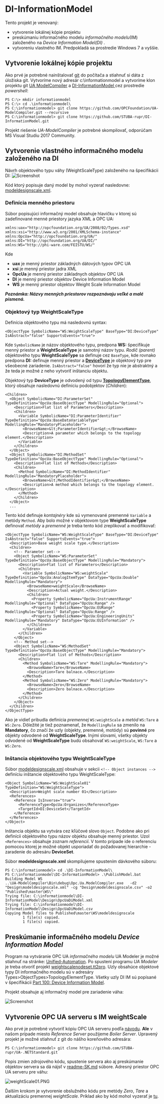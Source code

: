 # DI-InformationModel
Tento projekt je venovaný:
- vytvorenie lokálnej kópie projektu 
- preskúmaniu informačného modelu  _informačného modelu_(IM) založeného na _Device Information Model(DI)_ .
- vytvoreniu vlastného IM.
Predpokladá sa prostredie Windows 7 a vyššie.

## Vytvorenie lokálnej kópie projektu 
Ako prvé je potrebné nainštalovať [git](https://www.develves.net/blogs/asd/articles/using-git-with-powershell-on-windows-10/) do počítača a stiahnuť si dáta z úložiska git. 
Vytvoríme nový adresár c:\informationmodel a vytvoríme klon projektu git [UA ModelCompiler](https://github.com/OPCFoundation/UA-ModelCompiler.git) a [DI-InformationModel
](https://github.com/STUBA-rupr/DI-InformationModel.git) cez prostredie _powershell_:
```
PS C:\> mkdir informationmodel
PS C:\> cd .\informationmodel\
PS C:\informationmodel> git clone https://github.com/OPCFoundation/UA-ModelCompiler.git --recursive
PS C:\informationmodel> git clone https://github.com/STUBA-rupr/DI-InformationModel.git
```
Projekt riešenie _UA-ModelCompiler_ je potrebné skompilovať, odporúčam MS Visual Studiu 2017 Community.

## Vytvorenie vlastného informačného modelu založeného na DI
Návrh objektového typu váhy (WeightScaleType) založeného na špecifikácii DI: 
![Screenshot](weightScaleIM.png)

Kód ktorý popisuje daný model by mohol vyzerať nasledovne: [modeldesignscale.xml](Published/master/WS/modeldesignscale.xml).

### Definícia menného priestoru
Súbor popisujúci informačný model obsahuje hlavičku v ktorej sú zadefinované menné priestory jazyka XML a OPC UA:
```
xmlns:uax="http://opcfoundation.org/UA/2008/02/Types.xsd"
xmlns:xsi="http://www.w3.org/2001/XMLSchema-instance"
xmlns:OpcUa="http://opcfoundation.org/UA/"
xmlns:DI="http://opcfoundation.org/UA/DI/"
xmlns:WS="http://phi-ware.com/FEISTU/WS/"
```
Kde
- **uax** je menný priestor základných dátových typov OPC UA
- **xsi** je menný priestor jadra XML
- **OpcUa** je menný priestor základnych objektov OPC UA
- **DI** je menný priestor objektov Device Information Model
- **WS** je menný priestor objektov Weight Scale Information Model

**_Poznámka: Názvy menných priestorov rozpoznávaju veľké a malé písmená._**

### Objektový typ WeightScaleType
Definícia objektového typu má nasledovnú syntax:
```
<ObjectType SymbolicName="WS:WeightScaleType" BaseType="DI:DeviceType" IsAbstract="false" SupportsEvents="true">
```
Kde `SymbolicName` je názov objektového typu, predpona **WS:** špecifikuje menný priestor a **WeightScaleType** je samotný názov typu. _Rodič (parent)_ objektového typu **WeightScaleType** sa definuje cez `BaseType`, kde rovnako predpona **DI:** definuje menný priestor a [**DeviceType**](https://opcfoundation.org/developer-tools/specifications-unified-architecture/part-100-device-information-model/) je objektový typ pre všeobecné zariadenie. `IsAbstract="false"` hovorí že typ nie je abstraktný a že teda je možné z neho vytvoriť inštanciu objektu.

Objektový typ **DeviceType** je odvodený od typu [**TopologyElementType**](Published/master/DI/OpcUaDiModel.xml), ktorý obsahuje nasledovnú definíciu podobjektov (_Children_):
```
<Children>
  <Object SymbolicName="DI:ParameterSet" TypeDefinition="OpcUa:BaseObjectType" ModellingRule="Optional">
    <Description>Flat list of Parameters</Description>
    <Children>
      <Variable SymbolicName="DI:ParameterIdentifier" TypeDefinition="OpcUa:BaseDataVariableType" ModellingRule="MandatoryPlaceholder">
        <BrowseName>&lt;ParameterIdentifier&gt;</BrowseName>
        <Description>A parameter which belongs to the topology element.</Description>
      </Variable>
    </Children>
  </Object>
  <Object SymbolicName="DI:MethodSet" TypeDefinition="OpcUa:BaseObjectType" ModellingRule="Optional">
    <Description>Flat list of Methods</Description>
    <Children>
      <Method SymbolicName="DI:MethodIdentifier" ModellingRule="MandatoryPlaceholder">
        <BrowseName>&lt;MethodIdentifier&gt;</BrowseName>
        <Description>A method which belongs to the topology element.</Description>
      </Method>
    </Children>
  </Object>
  ...
```
Tento kód definuje _kontajnéry_ kde sú vymenované premenné `Variable` a metódy `Method`. Aby bolo možné v objektovom type **WeightScaleType** definovať _metódy_ a _premenné_ je treba tento kód zreplikovať a modifikovať:
```
<ObjectType SymbolicName="WS:WeightScaleType" BaseType="DI:DeviceType" IsAbstract="false" SupportsEvents="true">
  <Description>Base weight scale type.</Description>
  <Children>
    <!-- Parameter set-->
    <Object SymbolicName="WS:ParameterSet" TypeDefinition="OpcUa:BaseObjectType" ModellingRule="Mandatory">
      <Description>Flat list of Parameters</Description>
      <Children>
        <Variable SymbolicName="WS:weightScale" TypeDefinition="OpcUa:AnalogItemType" DataType="OpcUa:Double" ModellingRule="Mandatory">
          <BrowseName>weightScale</BrowseName>
          <Description>Actual weight.</Description>
          <Children>
            <Property SymbolicName="OpcUa:InstrumentRange" ModellingRule="Optional" DataType="OpcUa:Range" />
            <Property SymbolicName="OpcUa:EURange" ModellingRule="Optional" DataType="OpcUa:Range" />
            <Property SymbolicName="OpcUa:EngineeringUnits" ModellingRule="Mandatory" DataType="OpcUa:EUInformation" />
          </Children>
        </Variable>
      </Children>
    </Object>
    <!-- Method set-->
    <Object SymbolicName="WS:MethodSet" TypeDefinition="OpcUa:BaseObjectType" ModellingRule="Mandatory">
      <Description>Flat list of Methods</Description>
      <Children>
        <Method SymbolicName="WS:Tare" ModellingRule="Mandatory">
          <BrowseName>Tare</BrowseName>
          <Description>Tare balnace.</Description>
        </Method>
        <Method SymbolicName="WS:Zero" ModellingRule="Mandatory">
          <BrowseName>Zero</BrowseName>
          <Description>Zero balnace.</Description>
        </Method>
      </Children>
    </Object>
  </Children>
</ObjectType>  
```
Ako je vidieť pribudla definícia _premennej_ `WS:weightScale` a _metód_ `WS:Tare` a `WS:Zero`. Dôležité je tiež poznamenať, že `ModellingRule` sa zmenilo na **Mandatory**, čo značí že uzly (objekty, premenné, motódy) sú **povinné** pre objekty odvodené od **WeightScaleType**. Inými slovami, všetky objekty odvodené od **WeightScaleType** budú obsahovať `WS:weightScale`, `WS:Tare` a `WS:Zero`.      

### Inštancia objektového typu WeightScaleType
Súbor [modeldesignscale.xml](Published/master/WS/modeldesignscale.xml) obsahuje v sekcii `<!-- Object instances -->` definíciu inštancie objektového typu WeightScaleType:
```
<Object SymbolicName="WS:WeightScale01" TypeDefinition="WS:WeightScaleType">
  <Description>Weight scale number 01</Description>
  <References>
    <Reference IsInverse="true">
      <ReferenceType>OpcUa:Organizes</ReferenceType>
      <TargetId>DI:DeviceSet</TargetId>
    </Reference>
  </References>
</Object>
```
Inštancia objektu sa vytvára cez kľúčové slovo `Object`. Podobne ako pri definícii objektového typu názov objektu obsahuje menný priestor. Uzol `<References>` obsahuje zoznam _referencií_. V tomto prípade ide o referenciu pomocou ktorej je možné objekt usporiadať do požadovanej hierarchie - zaradenie do adresáru **DeviceSet**.  

Súbor **modeldesignscale.xml** skompilujeme spustením dávkového súboru:
```
PS C:\informationmodel> cd .\DI-InformationModel\
PS C:\informationmodel\DI-InformationModel> .\PublishModel.bat
Building Model WS
..\UA-ModelCompiler\Bin\debug\Opc.Ua.ModelCompiler.exe   -d2 "Design\modeldesignscale.xml" -cg "Design\modeldesignscale.csv" -o2 "Published\master\WS\"
Trying file: C:\informationmodel\DI-InformationModel\Design\OpcUaDiModel.xml
Trying file: C:\informationmodel\DI-InformationModel\Design\OpcUaDiModel.csv
Copying Model files to Published\master\WS\modeldesignscale
        1 file(s) copied.
        1 file(s) copied.
```

## Preskúmanie informačného modelu _Device Information Model_
Program na vytváranie OPC UA _informačného modelu_ UA Modeler je možné stiahnuť na stránke: [Unified-Automation](https://www.unified-automation.com/products/development-tools/uamodeler.html).
Po spustení programu _UA Modeler_ je treba otvoriť projekt [weightscalenodeset.tt2pro](Published/master/WS/weightscalenodeset.tt2pro). Uzly obsahúce objektové typy DI informačného modelu sú v adresáry Types>ObjectTypes>TopologyElementType. Všetky uzly DI IM sú popísané v špecifikácii [Part 100: Device Information Model](https://opcfoundation.org/developer-tools/specifications-unified-architecture/part-100-device-information-model/). 

Projekt obsahuje aj informačný model pre zariadenie váha:

 ![Screenshot](UAModeler-weightScale.PNG)

## Vytvorenie OPC UA serveru s IM weightScale
Ako prvé je potrebné vytvoriť kópiu OPC UA serveru podľa [návodu](http://opcfoundation.github.io/UA-.NETStandard/help/server_development.htm). **Ale** v našom prípade miesto _Reference Server_ použijeme _Boiler Server_. Upravený projekt je možné stiahnuť z git do nášho koreňového adresára:
```
PS C:\informationmodel> git clone https://github.com/STUBA-rupr/UA-.NETStandard.git
```
Popis zmien zdrojového kódu, spustenie servera ako aj preskúmanie objektov servera sa dá nájsť v [readme-SK.md](https://github.com/STUBA-rupr/UA-.NETStandard/blob/master/SampleApplications/Workshop/Boiler/WeightScaleServer/readme-SK.md#weightscaleserver) súbore.
Adresný priestor OPC UA serveru pre váhu:

![weightScale01.PNG](weightScale01.PNG)

Ďalším krokom je vytvorenie obslužného kódu pre metódy _Zero_, _Tare_ a aktualizáciu premennej _weightScale_. Príklad ako by kód mohol vyzerať je [tu](https://github.com/STUBA-rupr/UA-.NETStandard/blob/master/SampleApplications/Workshop/Boiler/WeightScaleServer/readme-SK.md#vytvorenie-obslu%C5%BEn%C3%A9ho-k%C3%B3du-pre-met%C3%B3dy-tare-a-zero-adresn%C3%A9ho-priestoru-weightscale).




